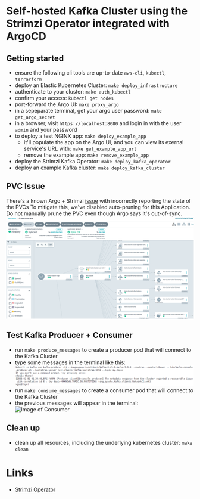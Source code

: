 # Self-hosted Kafka Cluster using the Strimzi Operator integrated with ArgoCD

## Getting started
- ensure the following cli tools are up-to-date `aws-cli`, `kubectl`, `terrarform`
- deploy an Elastic Kubernetes Cluster: `make deploy_infrastructure`
- authenticate to your cluster: `make auth_kubectl`
- confirm your access: `kubectl get nodes`
- port-forward the Argo UI: `make proxy_argo`
- in a sepeparate terminal, get your argo user password: `make get_argo_secret`
- in a browser, visit `https://localhost:8080` and login in with the user `admin` and your password
- to deploy a test NGINX app: `make deploy_example_app`
    - it'll populate the app on the Argo UI, and you  can view its exernal service's URL with: `make get_example_app_url`
    - remove the example app: `make remove_example_app`
- deploy the Strimzi Kafka Operator: `make deploy_kafka_operator`
- deploy an example Kafka cluster: `make deploy_kafka_cluster`

## PVC Issue
There's a known Argo + Strimzi [issue](https://github.com/orgs/strimzi/discussions/7205) with incorrectly reporting the state of the PVCs 
To mitigate this, we've disabled auto-pruning for this Application. Do not manually prune the PVC even though Argo says it's out-of-sync.
![Image of Kafka Cluster](/assets/cluster.png)

## Test Kafka Producer + Consumer
- run `make produce_messages` to create a producer pod that will connect to the Kafka Cluster
- type some messages in the terminal like this:
![Image of Producer](/assets/producer.png)
- run `make consume_messages` to create a consumer pod that will connect to the Kafka Cluster
- the previous messages will appear in the terminal:
![Image of Consumer](/assets/consumer.png)

## Clean up
- clean up all resources, including the underlying kubernetes cluster: `make clean`

# Links
- [Strimzi Operator](https://strimzi.io/quickstarts/)